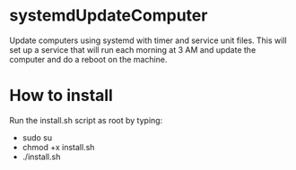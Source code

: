# systemdUpdateComputer
Update computers using systemd with timer and service unit files. This will set up a service that will run each morning at 3 AM and update the computer and do a reboot on the machine.
# How to install
Run the install.sh script as root by typing:
- sudo su
- chmod +x install.sh
- ./install.sh
